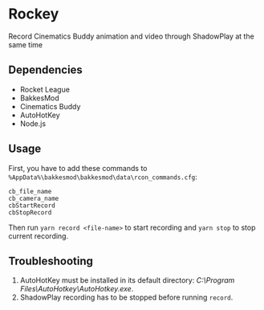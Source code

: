 # Rockey

Record Cinematics Buddy animation and video through ShadowPlay at the same time

## Dependencies

- Rocket League
- BakkesMod
- Cinematics Buddy
- AutoHotKey
- Node.js

## Usage

First, you have to add these commands to `%AppData%\bakkesmod\bakkesmod\data\rcon_commands.cfg`:

```
cb_file_name
cb_camera_name
cbStartRecord
cbStopRecord
```

Then run `yarn record <file-name>` to start recording and `yarn stop` to stop current recording.

## Troubleshooting

1. AutoHotKey must be installed in its default directory: _C:\Program Files\AutoHotkey\AutoHotkey.exe_.
2. ShadowPlay recording has to be stopped before running `record`.
